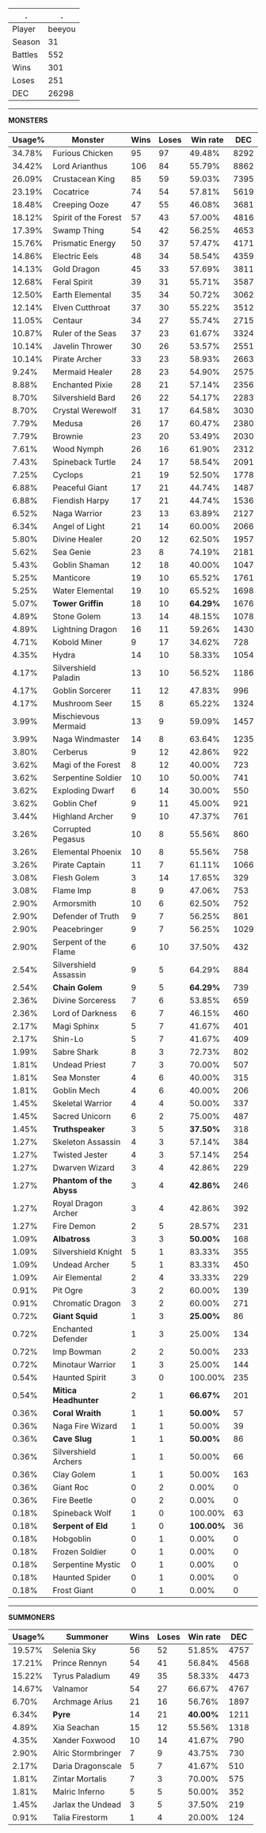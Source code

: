 .|.
|-|-
Player|beeyou
Season|31
Battles|552
Wins|301
Loses|251
DEC|26298

---
**MONSTERS**

Usage%|Monster|Wins|Loses|Win rate|DEC|
-|-|-|-|-|-|
34.78%|Furious Chicken|95|97|49.48%|8292|
34.42%|Lord Arianthus|106|84|55.79%|8862|
26.09%|Crustacean King|85|59|59.03%|7395|
23.19%|Cocatrice|74|54|57.81%|5619|
18.48%|Creeping Ooze|47|55|46.08%|3681|
18.12%|Spirit of the Forest|57|43|57.00%|4816|
17.39%|Swamp Thing|54|42|56.25%|4653|
15.76%|Prismatic Energy|50|37|57.47%|4171|
14.86%|Electric Eels|48|34|58.54%|4359|
14.13%|Gold Dragon|45|33|57.69%|3811|
12.68%|Feral Spirit|39|31|55.71%|3587|
12.50%|Earth Elemental|35|34|50.72%|3062|
12.14%|Elven Cutthroat|37|30|55.22%|3512|
11.05%|Centaur|34|27|55.74%|2715|
10.87%|Ruler of the Seas|37|23|61.67%|3324|
10.14%|Javelin Thrower|30|26|53.57%|2551|
10.14%|Pirate Archer|33|23|58.93%|2663|
9.24%|Mermaid Healer|28|23|54.90%|2575|
8.88%|Enchanted Pixie|28|21|57.14%|2356|
8.70%|Silvershield Bard|26|22|54.17%|2283|
8.70%|Crystal Werewolf|31|17|64.58%|3030|
7.79%|Medusa|26|17|60.47%|2380|
7.79%|Brownie|23|20|53.49%|2030|
7.61%|Wood Nymph|26|16|61.90%|2312|
7.43%|Spineback Turtle|24|17|58.54%|2091|
7.25%|Cyclops|21|19|52.50%|1778|
6.88%|Peaceful Giant|17|21|44.74%|1487|
6.88%|Fiendish Harpy|17|21|44.74%|1536|
6.52%|Naga Warrior|23|13|63.89%|2127|
6.34%|Angel of Light|21|14|60.00%|2066|
5.80%|Divine Healer|20|12|62.50%|1957|
5.62%|Sea Genie|23|8|74.19%|2181|
5.43%|Goblin Shaman|12|18|40.00%|1047|
5.25%|Manticore|19|10|65.52%|1761|
5.25%|Water Elemental|19|10|65.52%|1698|
5.07%|**Tower Griffin**|18|10|**64.29%**|1676|
4.89%|Stone Golem|13|14|48.15%|1078|
4.89%|Lightning Dragon|16|11|59.26%|1430|
4.71%|Kobold Miner|9|17|34.62%|728|
4.35%|Hydra|14|10|58.33%|1054|
4.17%|Silvershield Paladin|13|10|56.52%|1186|
4.17%|Goblin Sorcerer|11|12|47.83%|996|
4.17%|Mushroom Seer|15|8|65.22%|1324|
3.99%|Mischievous Mermaid|13|9|59.09%|1457|
3.99%|Naga Windmaster|14|8|63.64%|1235|
3.80%|Cerberus|9|12|42.86%|922|
3.62%|Magi of the Forest|8|12|40.00%|723|
3.62%|Serpentine Soldier|10|10|50.00%|741|
3.62%|Exploding Dwarf|6|14|30.00%|550|
3.62%|Goblin Chef|9|11|45.00%|921|
3.44%|Highland Archer|9|10|47.37%|761|
3.26%|Corrupted Pegasus|10|8|55.56%|860|
3.26%|Elemental Phoenix|10|8|55.56%|758|
3.26%|Pirate Captain|11|7|61.11%|1066|
3.08%|Flesh Golem|3|14|17.65%|329|
3.08%|Flame Imp|8|9|47.06%|753|
2.90%|Armorsmith|10|6|62.50%|752|
2.90%|Defender of Truth|9|7|56.25%|861|
2.90%|Peacebringer|9|7|56.25%|1029|
2.90%|Serpent of the Flame|6|10|37.50%|432|
2.54%|Silvershield Assassin|9|5|64.29%|884|
2.54%|**Chain Golem**|9|5|**64.29%**|739|
2.36%|Divine Sorceress|7|6|53.85%|659|
2.36%|Lord of Darkness|6|7|46.15%|460|
2.17%|Magi Sphinx|5|7|41.67%|401|
2.17%|Shin-Lo|5|7|41.67%|409|
1.99%|Sabre Shark|8|3|72.73%|802|
1.81%|Undead Priest|7|3|70.00%|507|
1.81%|Sea Monster|4|6|40.00%|315|
1.81%|Goblin Mech|4|6|40.00%|206|
1.45%|Skeletal Warrior|4|4|50.00%|337|
1.45%|Sacred Unicorn|6|2|75.00%|487|
1.45%|**Truthspeaker**|3|5|**37.50%**|318|
1.27%|Skeleton Assassin|4|3|57.14%|384|
1.27%|Twisted Jester|4|3|57.14%|254|
1.27%|Dwarven Wizard|3|4|42.86%|229|
1.27%|**Phantom of the Abyss**|3|4|**42.86%**|246|
1.27%|Royal Dragon Archer|3|4|42.86%|392|
1.27%|Fire Demon|2|5|28.57%|231|
1.09%|**Albatross**|3|3|**50.00%**|168|
1.09%|Silvershield Knight|5|1|83.33%|355|
1.09%|Undead Archer|5|1|83.33%|450|
1.09%|Air Elemental|2|4|33.33%|229|
0.91%|Pit Ogre|3|2|60.00%|139|
0.91%|Chromatic Dragon|3|2|60.00%|271|
0.72%|**Giant Squid**|1|3|**25.00%**|86|
0.72%|Enchanted Defender|1|3|25.00%|134|
0.72%|Imp Bowman|2|2|50.00%|233|
0.72%|Minotaur Warrior|1|3|25.00%|144|
0.54%|Haunted Spirit|3|0|100.00%|235|
0.54%|**Mitica Headhunter**|2|1|**66.67%**|201|
0.36%|**Coral Wraith**|1|1|**50.00%**|57|
0.36%|Naga Fire Wizard|1|1|50.00%|39|
0.36%|**Cave Slug**|1|1|**50.00%**|86|
0.36%|Silvershield Archers|1|1|50.00%|66|
0.36%|Clay Golem|1|1|50.00%|163|
0.36%|Giant Roc|0|2|0.00%|0|
0.36%|Fire Beetle|0|2|0.00%|0|
0.18%|Spineback Wolf|1|0|100.00%|63|
0.18%|**Serpent of Eld**|1|0|**100.00%**|36|
0.18%|Hobgoblin|0|1|0.00%|0|
0.18%|Frozen Soldier|0|1|0.00%|0|
0.18%|Serpentine Mystic|0|1|0.00%|0|
0.18%|Haunted Spider|0|1|0.00%|0|
0.18%|Frost Giant|0|1|0.00%|0|

---
**SUMMONERS**

Usage%|Summoner|Wins|Loses|Win rate|DEC|
-|-|-|-|-|-|
19.57%|Selenia Sky|56|52|51.85%|4757|
17.21%|Prince Rennyn|54|41|56.84%|4568|
15.22%|Tyrus Paladium|49|35|58.33%|4473|
14.67%|Valnamor|54|27|66.67%|4767|
6.70%|Archmage Arius|21|16|56.76%|1897|
6.34%|**Pyre**|14|21|**40.00%**|1211|
4.89%|Xia Seachan|15|12|55.56%|1318|
4.35%|Xander Foxwood|10|14|41.67%|790|
2.90%|Alric Stormbringer|7|9|43.75%|730|
2.17%|Daria Dragonscale|5|7|41.67%|510|
1.81%|Zintar Mortalis|7|3|70.00%|575|
1.81%|Malric Inferno|5|5|50.00%|352|
1.45%|Jarlax the Undead|3|5|37.50%|219|
0.91%|Talia Firestorm|1|4|20.00%|124|
